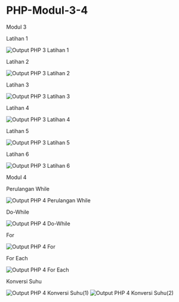 # PHP-Modul-3-4

Modul 3

Latihan 1

![Output PHP 3 Latihan 1](https://user-images.githubusercontent.com/85090045/133079350-b3bcc03a-7de1-48ad-bbb1-1441c24c8ee1.png)

Latihan 2

![Output PHP 3 Latihan 2](https://user-images.githubusercontent.com/85090045/133079369-957d330c-bacf-4c50-ac15-0596b210518a.png)

Latihan 3

![Output PHP 3 Latihan 3](https://user-images.githubusercontent.com/85090045/133079377-4f5c9628-be7a-4f57-ae80-3b46ffcb3b9d.png)

Latihan 4

![Output PHP 3 Latihan 4](https://user-images.githubusercontent.com/85090045/133079392-114810bb-290f-48be-8308-d679666dfedb.png)

Latihan 5

![Output PHP 3 Latihan 5](https://user-images.githubusercontent.com/85090045/133079406-7e940624-aee8-4d74-b72a-85b38283ab43.png)

Latihan 6

![Output PHP 3 Latihan 6](https://user-images.githubusercontent.com/85090045/133079443-2baad5bc-e813-4d9f-93df-cdb3801a1436.png)


Modul 4

Perulangan While

![Output PHP 4 Perulangan While](https://user-images.githubusercontent.com/85090045/133079480-7cdcb969-f8c1-4e5d-91ed-5749ad084313.png)

Do-While

![Output PHP 4 Do-While](https://user-images.githubusercontent.com/85090045/133079503-3828f95e-28e6-4f23-8adf-265d9c786e74.png)

For

![Output PHP 4 For](https://user-images.githubusercontent.com/85090045/133079520-c7ec2ed5-7946-4ab0-b3a6-afa9302f61c4.png)

For Each

![Output PHP 4 For Each](https://user-images.githubusercontent.com/85090045/133079541-7dfdb8af-0d18-4d23-b639-1c4f27e04b73.png)

Konversi Suhu

![Output PHP 4 Konversi Suhu(1)](https://user-images.githubusercontent.com/85090045/133079571-359740f0-3ebe-4bf4-abb4-ce6b3628c17f.png)
![Output PHP 4 Konversi Suhu(2)](https://user-images.githubusercontent.com/85090045/133079580-4085ed7f-1de6-4668-8f5a-b73d0e56e552.png)
